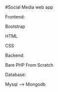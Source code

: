 #Social Media web app 

Frontend:

   Bootstrap

   HTML
   
   CSS
   
Backend:

   Bare PHP
   From Scratch

Database:

   Mysql --> Mongodb

